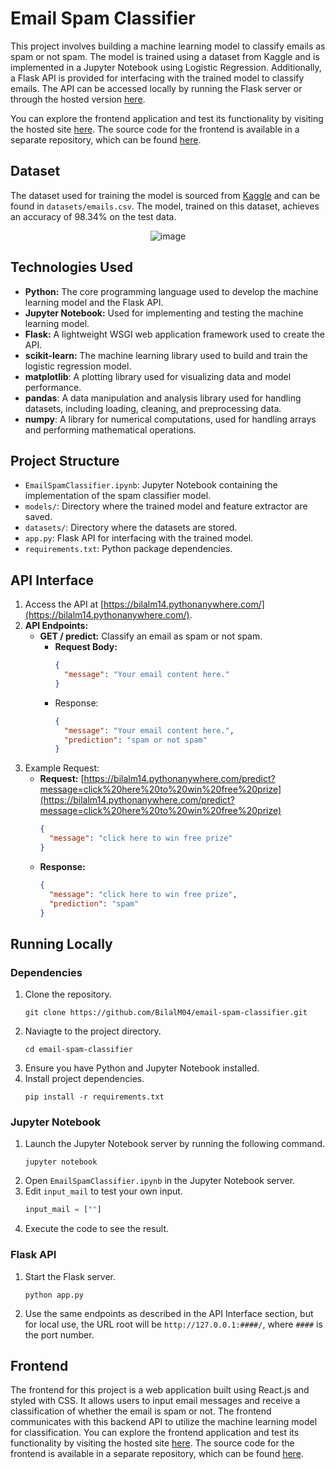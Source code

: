 # Email Spam Classifier

This project involves building a machine learning model to classify emails as spam or not spam. The model is trained using a dataset from Kaggle and is implemented in a Jupyter Notebook using Logistic Regression. Additionally, a Flask API is provided for interfacing with the trained model to classify emails. The API can be accessed locally by running the Flask server or through the hosted version [here](https://bilalm14.pythonanywhere.com/predict?message=). 

You can explore the frontend application and test its functionality by visiting the hosted site [here](https://bilalm04.github.io/mail-guard/). The source code for the frontend is available in a separate repository, which can be found [here](https://github.com/BilalM04/mail-guard).

## Dataset 

The dataset used for training the model is sourced from [Kaggle](https://www.kaggle.com/datasets/jackksoncsie/spam-email-dataset?resource=download) and can be found in `datasets/emails.csv`. The model, trained on this dataset, achieves an accuracy of 98.34% on the test data.

<div align="center">

![image](https://github.com/user-attachments/assets/1351fe99-8061-42b8-8ee8-87d4cc907ae5)

</div>

## Technologies Used

- **Python:** The core programming language used to develop the machine learning model and the Flask API.
- **Jupyter Notebook:** Used for implementing and testing the machine learning model.
- **Flask:** A lightweight WSGI web application framework used to create the API.
- **scikit-learn:** The machine learning library used to build and train the logistic regression model.
- **matplotlib**: A plotting library used for visualizing data and model performance.
- **pandas**: A data manipulation and analysis library used for handling datasets, including loading, cleaning, and preprocessing data.
- **numpy**: A library for numerical computations, used for handling arrays and performing mathematical operations.

## Project Structure

- `EmailSpamClassifier.ipynb`: Jupyter Notebook containing the implementation of the spam classifier model.
- `models/`: Directory where the trained model and feature extractor are saved.
- `datasets/`: Directory where the datasets are stored.
- `app.py`: Flask API for interfacing with the trained model.
- `requirements.txt`: Python package dependencies.

## API Interface

1. Access the API at [https://bilalm14.pythonanywhere.com/](https://bilalm14.pythonanywhere.com/).
2. **API Endpoints:**
   - **GET / predict:** Classify an email as spam or not spam.
     - **Request Body:**
       ```json
       {
         "message": "Your email content here."
       }
       ```
     - Response:
       ```json
       {
         "message": "Your email content here.",
         "prediction": "spam or not spam"
       }
       ```
3. Example Request:
   - **Request:** [https://bilalm14.pythonanywhere.com/predict?message=click%20here%20to%20win%20free%20prize](https://bilalm14.pythonanywhere.com/predict?message=click%20here%20to%20win%20free%20prize)
      ```json
      {
        "message": "click here to win free prize"
      }
      ```
   - **Response:**
     ```json
     {
       "message": "click here to win free prize",
       "prediction": "spam"
     }
     ```

## Running Locally

### Dependencies

1. Clone the repository.
   ```
   git clone https://github.com/BilalM04/email-spam-classifier.git
   ```
2. Naviagte to the project directory.
   ```
   cd email-spam-classifier
   ```
3. Ensure you have Python and Jupyter Notebook installed.
4. Install project dependencies.
   ```
   pip install -r requirements.txt
   ```

### Jupyter Notebook

1. Launch the Jupyter Notebook server by running the following command.
   ```
   jupyter notebook
   ```
2. Open `EmailSpamClassifier.ipynb` in the Jupyter Notebook server.
3. Edit `input_mail` to test your own input.
   ```python
   input_mail = [""]
   ```
4. Execute the code to see the result.

### Flask API

1. Start the Flask server.
   ```
   python app.py
   ```
2. Use the same endpoints as described in the API Interface section, but for local use, the URL root will be `http://127.0.0.1:####/`, where `####` is the port number.

## Frontend

The frontend for this project is a web application built using React.js and styled with CSS. It allows users to input email messages and receive a classification of whether the email is spam or not. The frontend communicates with this backend API to utilize the machine learning model for classification. You can explore the frontend application and test its functionality by visiting the hosted site [here](https://bilalm04.github.io/mail-guard/). The source code for the frontend is available in a separate repository, which can be found [here](https://github.com/BilalM04/mail-guard).






